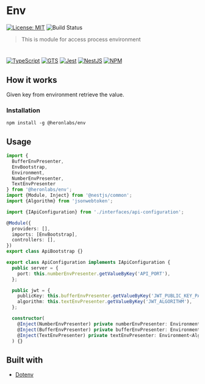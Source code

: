 # Env

[![License: MIT](https://img.shields.io/badge/License-MIT-yellow.svg)](https://opensource.org/licenses/MIT)
![Build Status](https://github.com/heronlabs/env/actions/workflows/main.yml/badge.svg?branch=main)

> This is module for access process environment

#

[![TypeScript](https://img.shields.io/badge/typescript-%23007ACC.svg?style=for-the-badge&logo=typescript&logoColor=white)](https://www.typescriptlang.org)
[![GTS](https://img.shields.io/badge/GTS-4285F4?style=for-the-badge&logo=google&logoColor=white)](https://github.com/google/gts)
[![Jest](https://img.shields.io/badge/-jest-%23C21325?style=for-the-badge&logo=jest&logoColor=white)](https://github.com/facebook/jest)
[![NestJS](https://img.shields.io/badge/nestjs-%23E0234E.svg?style=for-the-badge&logo=nestjs&logoColor=white)](https://docs.nestjs.com/)
[![NPM](https://img.shields.io/npm/v/@heronlabs/env?style=for-the-badge)](https://www.npmjs.com/package/@heronlabs/env)

## How it works

Given key from environment retrieve the value.

### Installation

```
npm install -g @heronlabs/env
```

## Usage

```typescript
import {
  BufferEnvPresenter,
  EnvBootstrap,
  Environment,
  NumberEnvPresenter,
  TextEnvPresenter
} from '@heronlabs/env';
import {Module, Inject} from '@nestjs/common';
import {Algorithm} from 'jsonwebtoken';

import {IApiConfiguration} from './interfaces/api-configuration';

@Module({
  providers: [],
  imports: [EnvBootstrap],
  controllers: [],
})
export class ApiBootstrap {}

export class ApiConfiguration implements IApiConfiguration {
  public server = {
    port: this.numberEnvPresenter.getValueByKey('API_PORT'),
  };

  public jwt = {
    publicKey: this.bufferEnvPresenter.getValueByKey('JWT_PUBLIC_KEY_PATH'),
    algorithm: this.textEnvPresenter.getValueByKey('JWT_ALGORITHM'),
  };

  constructor(
    @Inject(NumberEnvPresenter) private numberEnvPresenter: Environment<number>,
    @Inject(BufferEnvPresenter) private bufferEnvPresenter: Environment<Buffer>,
    @Inject(TextEnvPresenter) private textEnvPresenter: Environment<Algorithm>
  ) {}
```

## Built with

- [Dotenv](https://github.com/motdotla/dotenv)
